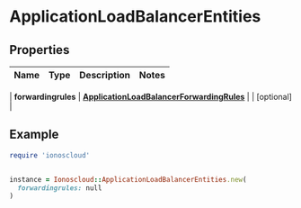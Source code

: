 # ApplicationLoadBalancerEntities

## Properties

| Name | Type | Description | Notes |
| ---- | ---- | ----------- | ----- |

| **forwardingrules** | [**ApplicationLoadBalancerForwardingRules**](ApplicationLoadBalancerForwardingRules.md) |  | [optional] |

## Example

```ruby
require 'ionoscloud'


instance = Ionoscloud::ApplicationLoadBalancerEntities.new(
  forwardingrules: null
)
```


